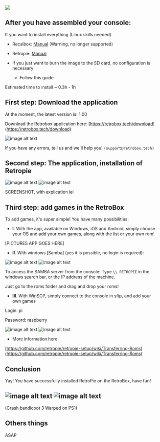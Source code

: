 <div class="image-header">
	<img src="https://i.imgur.com/32ObfXb.png"/>
</div>

## After you have assembled your console:

If you want to install everything (Linux skills needed)

* Recalbox: [Manual](manual-installation-recalbox) (Warning, no longer supported)

* Retropie: [Manual](manual-installation)

* If you just want to burn the image to the SD card, no configuration is necessary

     * Follow this guide

Estimated time to install ~ 0.3h - 1h

## First step: Download the application

At the moment, the latest version is: 1.00

Download the Retrobox application here: [https://retrobox.tech/download](https://retrobox.tech/download)

![image alt text](https://archives.retrobox.tech/img/app.png)

If you have any errors, tell us and we'll help you! `(support@retrobox.tech)`

## Second step: The application, installation of Retropie

![image alt text](https://archives.retrobox.tech/img/image_3.png) ![image alt text](https://archives.retrobox.tech/img/image_4.png)

SCREENSHOT, with explication lel

## Third step: add games in the RetroBox

To add games, it's super simple! You have many possibilities:

* **I**. With the app, available on Windows, iOS and Android, simply choose your OS and add your own games, along with the list or your own rom!

[PICTURES APP GOES HERE]


*  **II**. With windows [Samba] (yes it is possible, no login is required):

![image alt text](http://retrobox.happyblocks.info/project/Image/getting-started/RetroPie/image_10.png) ![image alt text](http://retrobox.happyblocks.info/project/Image/getting-started/RetroPie/image_11.png)

To access the SAMBA server from the console: Type `\\ RETROPIE` in the windows search bar, or the IP address of the machine.

Just go to the roms folder and drag and drop your roms!

* **III**. With WinSCP, simply connect to the console in sftp, and add your own games

Login: pi

Password: raspberry

![image alt text](http://retrobox.happyblocks.info/project/Image/getting-started/RetroPie/image_8.png) ![image alt text](http://retrobox.happyblocks.info/project/Image/getting-started/RetroPie/image_9.png)

* More information here:

[https://github.com/retropie/retropie-setup/wiki/Transferring-Roms](https://github.com/retropie/retropie-setup/wiki/Transferring-Roms)

## Conclusion

Yay! You have successfully installed RetroPie on the RetroBox, have fun!

## ![image alt text](http://retrobox.happyblocks.info/project/Image/getting-started/RetroPie/image_12.png) ![image alt text](http://retrobox.happyblocks.info/project/Image/getting-started/RetroPie/image_13.png)

(Crash bandicoot 3 Warped on PS1)

## Others things

ASAP
